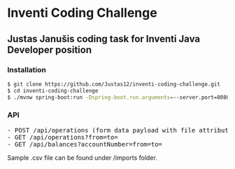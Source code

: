 # Inventi Coding Challenge

## Justas Janušis coding task for Inventi Java Developer position

### Installation

```sh
$ git clone https://github.com/Justas12/inventi-coding-challenge.git
$ cd inventi-coding-challenge
$ ./mvnw spring-boot:run -Dspring-boot.run.arguments=--server.port=8080
```
### API
<pre>
- POST /api/operations (form data payload with file attribute)
- GET /api/operations?from=to=
- GET /api/balances?accountNumber=from=to=
</pre>

Sample .csv file can be found under /imports folder.
